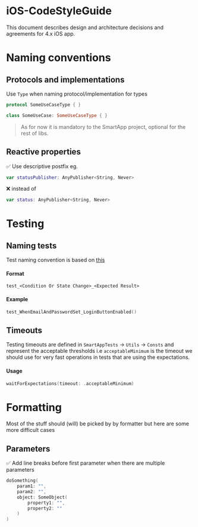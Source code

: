 # iOS-CodeStyleGuide

This document describes design and architecture decisions and agreements for 4.x iOS app.


# Naming conventions

## Protocols and implementations

Use `Type` when naming protocol/implementation for types
```swift
protocol SomeUseCaseType { }

class SomeUseCase: SomeUseCaseType { }
```
> As for now it is mandatory to the SmartApp project, optional for the rest of libs.

## Reactive properties

:white_check_mark: Use descriptive postfix eg. 
```swift
var statusPublisher: AnyPublisher<String, Never>
``` 
:x: instead of 
```swift
var status: AnyPublisher<String, Never>
```

# Testing

## Naming tests
Test naming convention is based on [this](https://www.appsdeveloperblog.com/naming-ios-unit-test-methods/)

#### Format
`test_<Condition Or State Change>_<Expected Result>`

#### Example
```swift
test_WhenEmailAndPasswordSet_LoginButtonEnabled()
```

## Timeouts
Testing timeouts are defined in `SmartAppTests` -> `Utils` -> `Consts` and represent the acceptable thresholds i.e `acceptableMinimum` is the timeout we should use for very fast operations in tests that are using the expectations.

#### Usage
```swift
waitForExpectations(timeout: .acceptableMinimum)
```

# Formatting
Most of the stuff should (will) be picked by by formatter but here are some more difficult cases

## Parameters
:white_check_mark: Add line breaks before first parameter when there are multiple parameters
```swift
doSomething(
    param1: "",
    param2: "",
    object: SomeObject(
        property1: "",
        property2: ""
    )
)
``` 
